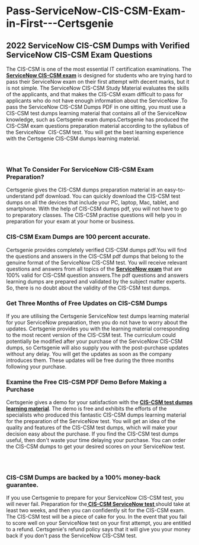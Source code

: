 # Pass-ServiceNow-CIS-CSM-Exam-in-First---Certsgenie<h2><strong>2022 ServiceNow CIS-CSM Dumps with Verified ServiceNow CIS-CSM Exam Questions</strong></h2> <p>The CIS-CSM is one of the most essential IT certification examinations. The <a href="https://www.certsgenie.com/servicenow/cis-csm-pdf-dumps"><strong>ServiceNow CIS-CSM exam</strong></a> is designed for students who are trying hard to pass their ServiceNow exam on their first attempt with decent marks, but it is not simple. The ServiceNow CIS-CSM Study Material evaluates the skills of the applicants, and that makes the CIS-CSM exam difficult to pass for applicants who do not have enough information about the ServiceNow .To pass the ServiceNow CIS-CSM Dumps PDF in one sitting, you must use a CIS-CSM test dumps learning material that contains all of the ServiceNow knowledge, such as Certsgenie exam dumps.Certsgenie has produced the CIS-CSM exam questions preparation material according to the syllabus of the ServiceNow &nbsp;CIS-CSM test. You will get the best learning experience with the Certsgenie CIS-CSM dumps learning material.</p> <p><a href="https://www.certsgenie.com/servicenow/cis-csm-pdf-dumps" style="display: block; padding: 1em 0; text-align: center; "><img alt="" src="https://blogger.googleusercontent.com/img/b/R29vZ2xl/AVvXsEgO1ePIT5bAw4JCg82qykRc71Xossn_88UmNiMiJgRPCnvDzaKhQmgO2X9bV6TpN9qSYVJJ2MjEumMb0t1ZgyR_gByLqDXQR_FduPn2erzRQTkt1pUFmkY3wfbx5jzrIcOP4S3cxMKHSr0iEiOidKyDYd_7NjYtfgpZ7b1lrGk-ShjLlyfynp8oFM4zYw/s1600/Banner%201.jpg" /></a></p> <h3><strong>What To Consider For ServiceNow CIS-CSM Exam Preparation?</strong></h3> <p>Certsgenie gives the CIS-CSM dumps preparation material in an easy-to-understand pdf download. You can quickly download the CIS-CSM test dumps on all the devices that include your PC, laptop, Mac, tablet, and smartphone. With the help of CIS-CSM dumps pdf, you will not have to go to preparatory classes. The CIS-CSM practise questions will help you in preparation for your exam at your home or business.</p> <h3><strong>CIS-CSM Exam Dumps are 100 percent accurate.</strong></h3> <p>Certsgenie provides completely verified CIS-CSM dumps pdf.You will find the questions and answers in the CIS-CSM pdf dumps that belong to the genuine format of the ServiceNow CIS-CSM test. You will receive relevant questions and answers from all topics of the <a href="https://www.certsgenie.com/servicenow/cis-csm-pdf-dumps"><strong>ServiceNow exam</strong></a> that are 100% valid for CIS-CSM question answers.The pdf questions and answers learning dumps are prepared and validated by the subject matter experts. So, there is no doubt about the validity of the CIS-CSM test dumps.</p> <h3><strong>Get Three Months of Free Updates on CIS-CSM Dumps</strong></h3> <p>If you are utilising the Certsgenie ServiceNow test dumps learning material for your ServiceNow preparation, then you do not have to worry about the updates. Certsgenie provides you with the learning material corresponding to the most recent version of the CIS-CSM test. The curriculum could potentially be modified after your purchase of the ServiceNow CIS-CSM dumps, so Certsgenie will also supply you with the post-purchase updates without any delay. You will get the updates as soon as the company introduces them. These updates will be free during the three months following your purchase.</p> <h3><strong>Examine the Free CIS-CSM PDF Demo Before Making a Purchase</strong></h3> <p>Certsgenie gives a demo for your satisfaction with the <a href="https://www.certsgenie.com/servicenow/cis-csm-pdf-dumps"><strong>CIS-CSM test dumps learning material</strong></a>. The demo is free and exhibits the efforts of the specialists who produced this fantastic CIS-CSM dumps learning material for the preparation of the ServiceNow test. You will get an idea of the quality and features of the CIS-CSM test dumps, which will make your decision easy about the purchase. If you find the CIS-CSM test dumps useful, then don&#39;t waste your time delaying your purchase. You can order the CIS-CSM dumps to get your desired scores on your ServiceNow test.</p> <p><a href="hhttps://www.certsgenie.com/servicenow/cis-csm-pdf-dumps" style="display: block; padding: 1em 0; text-align: center; "><img alt="" src="https://blogger.googleusercontent.com/img/b/R29vZ2xl/AVvXsEj3zfp26fobfEw_E3FMeUMaFamcWc-bKsu_525WK8ISqDEyAJkPKOLyeqHJzBXVvKwHP0bTNTERYvWWgOzvpG-DuQ_cPnNOJO1bUfVOHhAXJThy7cLobHgRdochHEeovcJnxpqjNiv-FNLMY1glEh7x833Q6cym5o0AmGhO9ufjgwPhihHJ9ovBp-j40g/s1600/banner%202.jpg" /></a></p> <h3><strong>CIS-CSM Dumps are backed by a 100% money-back guarantee.</strong></h3> <p>If you use Certsgenie to prepare for your ServiceNow CIS-CSM test, you will never fail. Preparation for the<a href="https://www.certsgenie.com/servicenow/cis-csm-pdf-dumps"><strong> CIS-CSM ServiceNow test </strong></a>should take at least two weeks, and then you can confidently sit for the CIS-CSM exam. The CIS-CSM test will be a piece of cake for you. In the event that you fail to score well on your ServiceNow test on your first attempt, you are entitled to a refund. Certsgenie&#39;s refund policy says that it will give you your money back if you don&#39;t pass the ServiceNow CIS-CSM test.</p>
